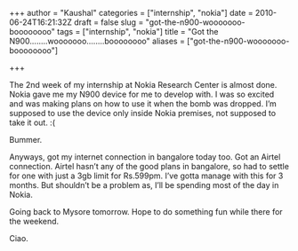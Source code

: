 +++
author = "Kaushal"
categories = ["internship", "nokia"]
date = 2010-06-24T16:21:32Z
draft = false
slug = "got-the-n900-wooooooo-boooooooo"
tags = ["internship", "nokia"]
title = "Got the N900........wooooooo........boooooooo"
aliases = ["got-the-n900-wooooooo-boooooooo"]

+++

The 2nd week of my internship at Nokia Research Center is almost done. Nokia gave me my N900 device for me to develop with. I was so excited and was making plans on how to use it when the bomb was dropped. I’m supposed to use the device only inside Nokia premises, not supposed to take it out. :(

Bummer.

Anyways, got my internet connection in bangalore today too. Got
an Airtel connection. Airtel hasn’t any of the good plans in bangalore, so had to settle for one with just a 3gb limit for Rs.599pm. I’ve gotta manage with this for 3 months. But shouldn’t be a problem as, I’ll be spending most of the day in Nokia.

Going back to Mysore tomorrow. Hope to do something fun while there for the weekend.

Ciao.
